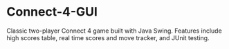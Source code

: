 # Connect-4-GUI

Classic two-player Connect 4 game built with Java Swing.
Features include high scores table, real time scores and move tracker, and JUnit testing.
